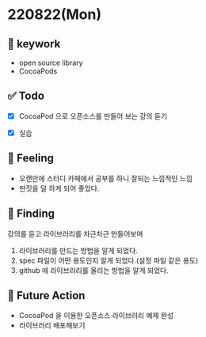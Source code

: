 # 220822(Mon)

## 🔑 keywork

- open source library
- CocoaPods

## ✅ Todo

- [x] CocoaPod 으로 오픈소스를 만들어 보는 강의 듣기 
- [x] 실습


## 🤔 Feeling

- 오랜만에 스터디 카페에서 공부를 하니 잘되는 느낌적인 느낌
- 딴짓을 덜 하게 되어 좋았다.

## 💎 Finding

강의를 듣고 라이브러리를 차근차근 만들어보며 
1. 라이브러리를 만드는 방법을 알게 되었다.
2. spec 파일이 어떤 용도인지 알게 되었다.(설정 파일 같은 용도)
2. github 에 라이브러리를 올리는 방법을 알게 되었다.

## 🌈 Future Action

- CocoaPod 을 이용한 오픈소스 라이브러리 예제 완성
- 라이브러리 배포해보기
